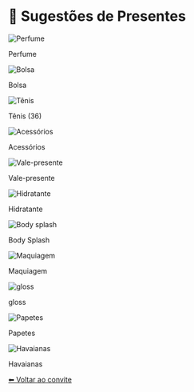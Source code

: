 
  <h1>🎁 Sugestões de Presentes</h1>
  <div class="grid">
    <div class="item">
      <img src="https://th.bing.com/th/id/R.203768e97253e8de6b1c60f7da01c2ef?rik=gemLF%2fRcDYaW1g&riu=http%3a%2f%2fwww.emujer.com%2ffiles%2farticle%2fview%2fl%2flos-10-perfumes-de-mujer-mas-vendidos-en-el-mundo_k2o9h.jpg&ehk=ddE18NqTKjtgxAiLoaCkHYZiRtPgthJQDnsv12zpxP4%3d&risl=&pid=ImgRaw&r=0" alt="Perfume">
      <p>Perfume</p>
    </div>
    <div class="item">
      <img src="https://www.russh.com/wp-content/uploads/2022/10/bags6.jpg" alt="Bolsa">
      <p>Bolsa</p>
    </div>
    <div class="item">
      <img src="https://cdnv2.moovin.com.br/iriacalcados/imagens/produtos/original/tenis-puma-carina-branco-b259f016bfa772cdaad8e6b6e1c07a6d.jpg" alt="Tênis">
      <p>Tênis (36)</p>
    </div>
    <div class="item">
      <img src="https://th.bing.com/th/id/R.9ed1e81462817b66dd974d5d7be82d54?rik=47zWamPWv8FeSQ&pid=ImgRaw&r=0" alt="Acessórios">
      <p>Acessórios</p>
    </div>
    <div class="item">
      <img src="https://cdn-icons-png.flaticon.com/512/4299/4299886.png" alt="Vale-presente">
      <p>Vale-presente</p>
    </div>
    <div class="item">
      <img src="https://www.otvfoco.com.br/wp-content/uploads/2023/09/boticario-natura-eudora.png" alt="Hidratante">
      <p>Hidratante</p>
    </div>
    <div class="item">
      <img src="https://th.bing.com/th/id/OIP.CPMvtUBremGL_OPnM13SawHaHa?rs=1&pid=ImgDetMain" alt="Body splash">
      <p>Body Splash</p>
    </div>
    <div class="item">
      <img src="https://www.tudodemaquiagem.com.br/wp-content/uploads/2023/04/produtos-de-maquiagem-tudo-de-maquiagem-loja-de-maquiagem-barata-maquiagem-com-entrega-gratis.png" alt="Maquiagem">
      <p>Maquiagem</p>
    </div>
    <div class="item">
      <img src="https://tfczxi.vtexassets.com/arquivos/ids/193041-800-auto?v=638563281594700000&width=800&height=auto&aspect=true" alt="gloss">
      <p>gloss</p>
    </div>
    <div class="item">
      <img src="https://www.bwimg.com.br/eloisamesquitastore/produtos/sandalia-de-no-de-strass---papete-amanda-preta-1703692785.9905.jpg" alt="Papetes">
      <p>Papetes</p>
    </div>
    <div class="item">
      <img src="https://th.bing.com/th/id/R.9d87764eeee01ef5fa997c551e542beb?rik=A0tfwEcGlxfOrQ&pid=ImgRaw&r=0" alt="Havaianas">
      <p>Havaianas</p>
    </div>
  </div>

  <a class="voltar" href="https://www.canva.com/design/DAGkd16ZCzY/oGFfd9G_jBL8rhpNhucMaQ/edit?utm_content=DAGkd16ZCzY&utm_campaign=designshare&utm_medium=link2&utm_source=sharebutton">⬅ Voltar ao convite</a>
</body>
</html>
